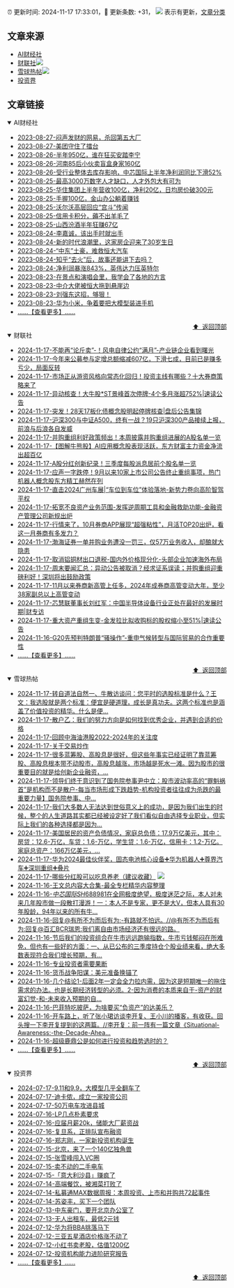 ##

:alarm_clock: 更新时间: 2024-11-17 17:33:01，:rocket: 更新条数: +31， ![](/assets/dot.png) 表示有更新，[文章分类](/TAGS.md)

## 文章来源

- [AI财经社](#ai财经社)  
- [财联社](#财联社)![](/assets/dot.png)   
- [雪球热帖](#雪球热帖)![](/assets/dot.png)   
- [投资界](#投资界)  

## 文章链接

<details open>
<summary id="ai财经社">
 AI财经社
</summary>


- [2023-08-27-闷声发财的网易，杀回第五大厂](https://www.aicaijing.com.cn/article/18610)  
- [2023-08-27-美团守住了擂台](https://www.aicaijing.com.cn/article/18611)  
- [2023-08-26-半年950亿，谁在狂买安踏李宁](https://www.aicaijing.com.cn/article/18607)  
- [2023-08-26-河南85后小伙卖盲盒身家160亿](https://www.aicaijing.com.cn/article/18608)  
- [2023-08-26-受行业整体去库存影响，中芯国际上半年净利润同比下滑52%](https://www.aicaijing.com.cn/article/18609)  
- [2023-08-25-最高3000万数字人才缺口，人才外包大有可为](https://www.aicaijing.com.cn/article/18601)  
- [2023-08-25-华住集团上半年营收100亿，净利20亿，日均房价破300元](https://www.aicaijing.com.cn/article/18602)  
- [2023-08-25-手握100亿，金山办公躺着赚钱](https://www.aicaijing.com.cn/article/18603)  
- [2023-08-25-沃尔沃高层回应“宫斗”传闻](https://www.aicaijing.com.cn/article/18604)  
- [2023-08-25-信用卡积分，薅不出羊毛了](https://www.aicaijing.com.cn/article/18605)  
- [2023-08-25-山西汾酒半年狂赚67亿](https://www.aicaijing.com.cn/article/18606)  
- [2023-08-24-李嘉诚，该出手时就出手](https://www.aicaijing.com.cn/article/18596)  
- [2023-08-24-新的时代浪潮里，这家房企迎来了30岁生日](https://www.aicaijing.com.cn/article/18597)  
- [2023-08-24-“中东”土豪，难救恒大汽车](https://www.aicaijing.com.cn/article/18598)  
- [2023-08-24-知乎“去火”后，故事还能讲下去吗？](https://www.aicaijing.com.cn/article/18599)  
- [2023-08-24-净利润暴涨843%，英伟达力压英特尔](https://www.aicaijing.com.cn/article/18600)  
- [2023-08-23-在景点和演唱会里，我学会了各地的方言](https://www.aicaijing.com.cn/article/18591)  
- [2023-08-23-中介大佬被恒大拖到悬崖边](https://www.aicaijing.com.cn/article/18592)  
- [2023-08-23-刘强东这招，够狠！](https://www.aicaijing.com.cn/article/18593)  
- [2023-08-23-华为小米，争着要把大模型装进手机](https://www.aicaijing.com.cn/article/18594)  
- [......【查看更多】......](/details/AI财经社.md)

<div align="right"><a href="#文章来源">⬆ &nbsp;返回顶部</a></div>
</details>

<details open>
<summary id="财联社">
 财联社
</summary>


- [2024-11-17-不能再“论斤卖”-！风电自律公约“满月”-产业链企业看到曙光](https://www.cls.cn/detail/1861178)  
- [2024-11-17-今年来公募参与定增总额缩减607亿，下滑七成，目前已是赚多亏少，局面反转](https://www.cls.cn/detail/1861011)  
- [2024-11-17-市场正从游资风格向常态化回归！投资主线有哪些？十大券商策略来了](https://www.cls.cn/detail/1861143)  
- [2024-11-17-异动核查！大牛股*ST景峰首次停牌-4个多月涨超752%|速读公告](https://www.cls.cn/detail/1861134)  
- [2024-11-17-突发！28天17板化债概念股明起停牌核查|盘后公告集锦](https://www.cls.cn/detail/1861123)  
- [2024-11-17-沪深300与中证A500，终有一战？19只沪深300产品接续上报，前浪与后浪各自发威](https://www.cls.cn/detail/1861021)  
- [2024-11-17-并购重组利好政策频出！本周披露并购重组进展的A股名单一览](https://www.cls.cn/detail/1860738)  
- [2024-11-17-【图解牛熊股】AI应用概念股表现活跃，东方财富主力资金净流出超百亿](https://www.cls.cn/detail/1861009)  
- [2024-11-17-A股分红创新纪录！三季度每股派息居前个股名单一览](https://www.cls.cn/detail/1860983)  
- [2024-11-17-应声一字跌停！9月以来10家上市公司公告终止重组事项，热门机器人概念股东方精工赫然在列](https://www.cls.cn/detail/1860989)  
- [2024-11-17-直击2024广州车展|“车位到车位”体验落地-新势力卷向高阶智驾平权](https://www.cls.cn/detail/1860967)  
- [2024-11-17-拓宽不良资产业务范围-发挥逆周期工具和金融救助功能-金融资产管理公司新规出炉](https://www.cls.cn/detail/1860957)  
- [2024-11-17-行情来了，10月券商APP展现“超强粘性”，月活TOP20出炉，看这一月券商有多发力？](https://www.cls.cn/detail/1860982)  
- [2024-11-17-渤海证券一单并购业务遭没一罚三，仅57万业务收入，却酿就大隐患](https://www.cls.cn/detail/1860991)  
- [2024-11-17-取消铝铜材出口退税-国内外价格现分化-头部企业加速海外布局](https://www.cls.cn/detail/1861029)  
- [2024-11-17-周末要闻汇总：异动公告被取消？经求证系误读；并购重组迎重磅利好！深圳将出鼓励政策](https://www.cls.cn/detail/1861081)  
- [2024-11-17-11月以来券商新高管上任多，2024年成券商高管变动大年，至少38家副总以上高管变动](https://www.cls.cn/detail/1860993)  
- [2024-11-17-芯慧联董事长刘红军：中国半导体设备行业正处在最好的发展时期|财专访](https://www.cls.cn/detail/1861056)  
- [2024-11-17-重大资产重组生变-金发拉比拟收购标的股权缩小至51%|速读公告](https://www.cls.cn/detail/1861175)  
- [2024-11-16-G20先预判特朗普“骚操作”-重申气候转型与国际贸易的合作重要性](https://www.cls.cn/detail/1860739)  
- [......【查看更多】......](/details/财联社.md)

<div align="right"><a href="#文章来源">⬆ &nbsp;返回顶部</a></div>
</details>

<details open>
<summary id="雪球热帖">
 雪球热帖
</summary>


- [2024-11-17-转自道法自然一、牛散访谈问：您平时的选股标准是什么？王文：我选股就是两个标准：便宜是硬道理，成长是真功夫。这两个标准也是涵盖了价值投资的精华。什么是便...](https://xueqiu.com/3253330628/313104615)  
- [2024-11-17-散户乙：我们的努力方向是如何找到优秀企业，并遇到合适的价格](https://xueqiu.com/1233777375/313076920)  
- [2024-11-17-回顾中海油港股2022-2024年的关注度](https://xueqiu.com/7123126150/313088357)  
- [2024-11-17-关于交易炒作](https://xueqiu.com/4111857140/313088894)  
- [2024-11-17-很多蓝筹股、高股息是很好，但这些年事实已经证明了靠蓝筹股、高股息根本带不动股市，高股息越涨，市场越是死水一滩。因为股市的很重要目的就是给创新企业融资，...](https://xueqiu.com/2093337947/313077837)  
- [2024-11-17-领导们终于意识到了国务院参事尹中立：股市波动率高的“罪魁祸首”是机构而不是散户-每当市场形成下跌趋势-机构投资者往往成为杀跌的最重要力量】国务院参事、中...](https://xueqiu.com/7977283243/313080840)  
- [2024-11-17-我们大多数人无法达到世俗意义上的成功，是因为我们出生的时候，整个的人生道路其实都已经被设定好了我们看似自由选择专业职业，但实际上我们的各种选择都是因为...](https://xueqiu.com/6719117336/313076018)  
- [2024-11-17-美国居民的资产负债情况，家庭总负债：17.9万亿美元，其中：房贷：12.6-万亿，车贷：1.6-万亿，学生贷：1.6-万亿，信用卡：1.2-万亿。家庭总资产：166万亿美元，...](https://xueqiu.com/8056783660/313076723)  
- [2024-11-17-华为2024最佳伙伴奖，固态电池核心设备➕华为机器人➕尊界汽车➕深圳重组➕叠片](https://xueqiu.com/9716291256/313095196)  
- [2024-11-17-哪些分红股可以吃息养老（建议收藏）](https://xueqiu.com/7756132586/313111527) ![](/assets/new.png)  
- [2024-11-16-王文总内容大合集-最全专栏精华内容整理](https://xueqiu.com/3476345264/313060174)  
- [2024-11-16-$中芯国际SH688981$在全网极度绝望，极度迷茫之际，本人对未来几年股市做一段散打漫游！一：本人不是专家，更不是大V，但本人具有30年股龄，94年以来的所有牛...](https://xueqiu.com/9331169566/313046330)  
- [2024-11-16-回复@有所不为而后有为:-有路就不怕远。//@有所不为而后有为:回复@百汇BCR瑞恩:我们离自由市场经济还有很远的路。](https://xueqiu.com/1247347556/313037219)  
- [2024-11-16-节后我们的投资组合在牛市远远跑输指数，牛市亏钱郁闷在所难免，但也有一些好的方面：一、从已公布的三季度持仓个股业绩来看，绝大多数表现符合我们增长预期，有...](https://xueqiu.com/9742512811/313021468)  
- [2024-11-16-专业投资者需要果断](https://xueqiu.com/1340904670/313021527)  
- [2024-11-16-货币战争阳谋：美元准备换锚了](https://xueqiu.com/9210717241/313030252)  
- [2024-11-16-几个结论1-后面2年一定会全力拉内需，因为这是短期唯一的拖住需求的办法。也是长期经济转型的必须。2-因为消费的本质来自于-资产的财富幻觉-和-未来收入预期的自...](https://xueqiu.com/7106659159/313040011)  
- [2024-11-16-巴菲特吃披萨，为啥要买“负资产”的达美乐？](https://xueqiu.com/9363345092/313058796)  
- [2024-11-16-开车路上，听了张小珺访谈李开复、王小川的播客，有收获。回头搜一下李开复提到的这两篇。//李开复：前一阵有一篇文章《Situational-Awareness:-the-Decade-Ahea...](https://xueqiu.com/3167081651/313036144)  
- [2024-11-16-超级鹿鼎公是如何进行投资和趋势选时的？](https://xueqiu.com/5660762687/313067209)  
- [......【查看更多】......](/details/雪球热帖.md)

<div align="right"><a href="#文章来源">⬆ &nbsp;返回顶部</a></div>
</details>

<details open>
<summary id="投资界">
 投资界
</summary>


- [2024-07-17-9.11和9.9，大模型几乎全翻车了](https://posts.careerengine.us/p/6697778c44726b29bffa3a09)  
- [2024-07-17-迪卡侬，成立一家投资公司](https://posts.careerengine.us/p/6697778c44726b29bffa3a01)  
- [2024-07-17-50万电车攻进县城](https://posts.careerengine.us/p/6697779c831e1d29eea44253)  
- [2024-07-16-LP几点朴素要求](https://posts.careerengine.us/p/669636a8720ed522248054dc)  
- [2024-07-16-应届月薪20k，储能大厂薪资战](https://posts.careerengine.us/p/669636a8720ed522248054d4)  
- [2024-07-16-复旦系，正排队宣布融资](https://posts.careerengine.us/p/66963699cb38e136a496986c)  
- [2024-07-16-郑志刚，一家新投资机构诞生](https://posts.careerengine.us/p/66963699cb38e136a4969874)  
- [2024-07-15-北京，来了一个140亿独角兽](https://posts.careerengine.us/p/6694db59a0c3ac562b61f9af)  
- [2024-07-15-张雪峰闯入VC圈](https://posts.careerengine.us/p/6694db59a0c3ac562b61f9b7)  
- [2024-07-15-卖不动的二手电车](https://posts.careerengine.us/p/6694db6836b2f1565d9b541a)  
- [2024-07-15-「意大利沙县」赚疯了](https://posts.careerengine.us/p/6694db6836b2f1565d9b5422)  
- [2024-07-14-高端餐饮，被湘菜打败了](https://posts.careerengine.us/p/6693862333c6e710d0bf9dc4)  
- [2024-07-14-私募通MAX数据周报：本周投资、上市和并购共72起事件](https://posts.careerengine.us/p/6693862333c6e710d0bf9dcc)  
- [2024-07-14-苏姿丰，买下一个团队](https://posts.careerengine.us/p/6693861481427510b2b9c123)  
- [2024-07-13-中东豪门，要开北京办公室了](https://posts.careerengine.us/p/66922794a876f80d113b51fe)  
- [2024-07-13-无人出租车，最低2元钱](https://posts.careerengine.us/p/669227b82202ae0dfac5d713)  
- [2024-07-12-华为将BBA挑落马下](https://posts.careerengine.us/p/6690a6c68082df14ead7eaac)  
- [2024-07-12-三亚五星酒店价格涨不动了](https://posts.careerengine.us/p/6690a6c68082df14ead7eaa4)  
- [2024-07-12-小红书卖老股，估值1200亿](https://posts.careerengine.us/p/6690a6b756b00014bcc00e8f)  
- [2024-07-12-投资机构能力进阶研究报告](https://posts.careerengine.us/p/6690a6b756b00014bcc00e87)  
- [......【查看更多】......](/details/投资界.md)

<div align="right"><a href="#文章来源">⬆ &nbsp;返回顶部</a></div>
</details>
